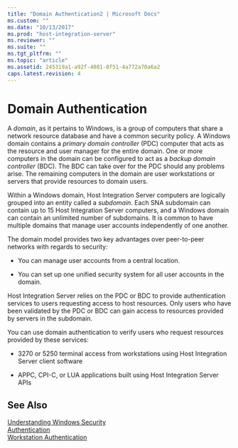 ```yaml
---
title: "Domain Authentication2 | Microsoft Docs"
ms.custom: ""
ms.date: "10/13/2017"
ms.prod: "host-integration-server"
ms.reviewer: ""
ms.suite: ""
ms.tgt_pltfrm: ""
ms.topic: "article"
ms.assetid: 245319a1-a92f-4081-8f51-4a772a70a6a2
caps.latest.revision: 4
---
```

# Domain Authentication
A *domain*, as it pertains to Windows, is a group of computers that share a network resource database and have a common security policy. A Windows domain contains a *primary domain controller* (PDC) computer that acts as the resource and user manager for the entire domain. One or more computers in the domain can be configured to act as a *backup domain controller* (BDC). The BDC can take over for the PDC should any problems arise. The remaining computers in the domain are user workstations or servers that provide resources to domain users.  
  
 Within a Windows domain, Host Integration Server computers are logically grouped into an entity called a *subdomain*. Each SNA subdomain can contain up to 15 Host Integration Server computers, and a Windows domain can contain an unlimited number of subdomains. It is common to have multiple domains that manage user accounts independently of one another.  
  
 The domain model provides two key advantages over peer-to-peer networks with regards to security:  
  
-   You can manage user accounts from a central location.  
  
-   You can set up one unified security system for all user accounts in the domain.  
  
 Host Integration Server relies on the PDC or BDC to provide authentication services to users requesting access to host resources. Only users who have been validated by the PDC or BDC can gain access to resources provided by servers in the subdomain.  
  
 You can use domain authentication to verify users who request resources provided by these services:  
  
-   3270 or 5250 terminal access from workstations using Host Integration Server client software  
  
-   APPC, CPI-C, or LUA applications built using Host Integration Server APIs  
  
## See Also  
 [Understanding Windows Security](../core/understanding-windows-security.md)   
 [Authentication](../core/authentication.md)   
 [Workstation Authentication](../core/workstation-authentication.md)